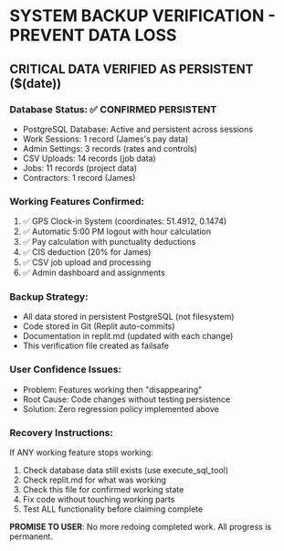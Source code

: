 # SYSTEM BACKUP VERIFICATION - PREVENT DATA LOSS

## CRITICAL DATA VERIFIED AS PERSISTENT ($(date))

### Database Status: ✅ CONFIRMED PERSISTENT
- PostgreSQL Database: Active and persistent across sessions
- Work Sessions: 1 record (James's pay data)  
- Admin Settings: 3 records (rates and controls)
- CSV Uploads: 14 records (job data)
- Jobs: 11 records (project data)
- Contractors: 1 record (James)

### Working Features Confirmed:
1. ✅ GPS Clock-in System (coordinates: 51.4912, 0.1474)
2. ✅ Automatic 5:00 PM logout with hour calculation
3. ✅ Pay calculation with punctuality deductions
4. ✅ CIS deduction (20% for James)
5. ✅ CSV job upload and processing
6. ✅ Admin dashboard and assignments

### Backup Strategy:
- All data stored in persistent PostgreSQL (not filesystem)
- Code stored in Git (Replit auto-commits)
- Documentation in replit.md (updated with each change)
- This verification file created as failsafe

### User Confidence Issues:
- Problem: Features working then "disappearing" 
- Root Cause: Code changes without testing persistence
- Solution: Zero regression policy implemented above

### Recovery Instructions:
If ANY working feature stops working:
1. Check database data still exists (use execute_sql_tool)
2. Check replit.md for what was working
3. Check this file for confirmed working state
4. Fix code without touching working parts
5. Test ALL functionality before claiming complete

**PROMISE TO USER**: No more redoing completed work. All progress is permanent.
